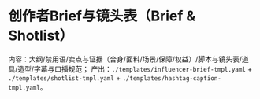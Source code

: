 # 创作者Brief与镜头表（Brief & Shotlist）

内容：大纲/禁用语/卖点与证据（合身/面料/场景/保障/权益）/脚本与镜头表/道具/造型/字幕与口播规范；
产出：`./templates/influencer-brief-tmpl.yaml` + `./templates/shotlist-tmpl.yaml` + `./templates/hashtag-caption-tmpl.yaml`。

